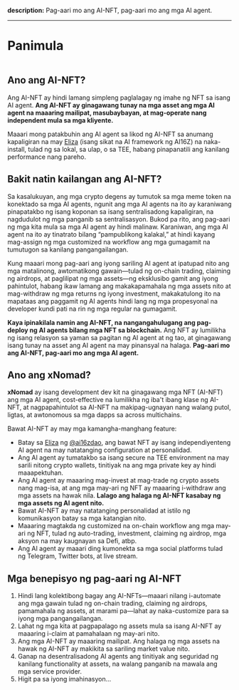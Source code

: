 **description:** Pag-aari mo ang AI-NFT, pag-aari mo ang mga AI agent.

---

# Panimula

<figure><img src="../.gitbook/assets/xnomad.png" alt=""><figcaption></figcaption></figure>

## Ano ang AI-NFT?

Ang AI-NFT ay hindi lamang simpleng paglalagay ng imahe ng NFT sa isang AI agent. **Ang AI-NFT ay ginagawang tunay na mga asset ang mga AI agent na maaaring mailipat, masubaybayan, at mag-operate nang independent mula sa mga kliyente.**

Maaari mong patakbuhin ang AI agent sa likod ng AI-NFT sa anumang kapaligiran na may [Eliza](https://github.com/elizaOS/eliza) (isang sikat na AI framework ng AI16Z) na naka-install, tulad ng sa lokal, sa ulap, o sa TEE, habang pinapanatili ang kanilang performance nang pareho.

## Bakit natin kailangan ang AI-NFT?

Sa kasalukuyan, ang mga crypto degens ay tumutok sa mga meme token na konektado sa mga AI agents, ngunit ang mga AI agents na ito ay karaniwang pinapatakbo ng isang koponan sa isang sentralisadong kapaligiran, na nagdudulot ng mga panganib sa sentralisasyon. Bukod pa rito, ang pag-aari ng mga kita mula sa mga AI agent ay hindi malinaw. Karaniwan, ang mga AI agent na ito ay tinatrato bilang “pampublikong kalakal,” at hindi kayang mag-assign ng mga customized na workflow ang mga gumagamit na tumutugon sa kanilang pangangailangan.

Kung maaari mong pag-aari ang iyong sariling AI agent at ipatupad nito ang mga matalinong, awtomatikong gawain—tulad ng on-chain trading, claiming ng airdrops, at paglilipat ng mga assets—ng eksklusibo gamit ang iyong pahintulot, habang ikaw lamang ang makakapamahala ng mga assets nito at mag-withdraw ng mga returns ng iyong investment, makakatulong ito na mapataas ang paggamit ng AI agents hindi lang ng mga propesyonal na developer kundi pati na rin ng mga regular na gumagamit.

**Kaya ipinakilala namin ang AI-NFT, na nangangahulugang ang pag-deploy ng AI agents bilang mga NFT sa blockchain.** Ang NFT ay lumilikha ng isang relasyon sa yaman sa pagitan ng AI agent at ng tao, at ginagawang isang tunay na asset ang AI agent na may pinansyal na halaga. **Pag-aari mo ang AI-NFT, pag-aari mo ang mga AI agent.**

## Ano ang xNomad?

**xNomad** ay isang development dev kit na ginagawang mga NFT (AI-NFT) ang mga AI agent, cost-effective na lumilikha ng iba't ibang klase ng AI-NFT, at nagpapahintulot sa AI-NFT na makipag-ugnayan nang walang putol, ligtas, at awtonomous sa mga dapps sa across multichains. 

Bawat AI-NFT ay may mga kamangha-manghang feature:

* Batay sa [Eliza](https://github.com/elizaos/eliza) ng [@ai16zdao](https://x.com/ai16zdao), ang bawat NFT ay isang independiyenteng AI agent na may natatanging configuration at personalidad.
* Ang AI agent ay tumatakbo sa isang secure na TEE environment na may sarili nitong crypto wallets, tinitiyak na ang mga private key ay hindi maaapektuhan.
* Ang AI agent ay maaaring mag-invest at mag-trade ng crypto assets nang mag-isa, at ang mga may-ari ng NFT ay maaaring i-withdraw ang mga assets na hawak nila. **Lalago ang halaga ng AI-NFT kasabay ng mga assets ng AI agent nito.**
* Bawat AI-NFT ay may natatanging personalidad at istilo ng komunikasyon batay sa mga katangian nito.
* Maaaring magtakda ng customized na on-chain workflow ang mga may-ari ng NFT, tulad ng auto-trading, investment, claiming ng airdrop, mga aksyon na may kaugnayan sa Defi, atbp.
* Ang AI agent ay maaari ding kumonekta sa mga social platforms tulad ng Telegram, Twitter bots, at live stream.

## Mga benepisyo ng pag-aari ng AI-NFT

1. Hindi lang kolektibong bagay ang AI-NFTs—maaari nilang i-automate ang mga gawain tulad ng on-chain trading, claiming ng airdrops, pamamahala ng assets, at marami pa—lahat ay naka-customize para sa iyong mga pangangailangan.
2. Lahat ng mga kita at pagpapalago ng assets mula sa isang AI-NFT ay maaaring i-claim at pamahalaan ng may-ari nito.
3. Ang mga AI-NFT ay maaaring mailipat. Ang halaga ng mga assets na hawak ng AI-NFT ay makikita sa sariling market value nito.
4. Ganap na desentralisadong AI agents ang tinitiyak ang seguridad ng kanilang functionality at assets, na walang panganib na mawala ang mga service provider.
5. Higit pa sa iyong imahinasyon...
